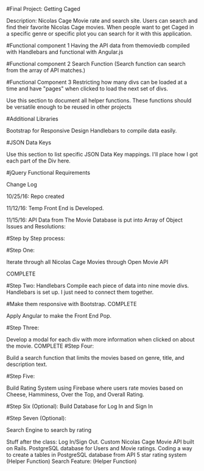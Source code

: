 #Final Project: Getting Caged

Description: Nicolas Cage Movie rate and search site. Users can search and find their favorite Nicolas Cage movies. When people want to get Caged in a specific genre or specific plot you can search for it with this application.


<!-- Use this section to describe your final project and perhaps any links to relevant sites that help convey the concept and\or functionality -->


#Functional component 1
Having the API data from themoviedb compiled with Handlebars and functional with Angular.js

#Functional component 2
Search Function (Search function can search from the array of API matches.)

#Functional Component 3
Restricting how many divs can be loaded at a time and have "pages" when clicked to load the next set of divs.


Use this section to document all helper functions. These functions should be versatile enough to be reused in other projects

#Additional Libraries

Bootstrap for Responsive Design
Handlebars to compile data easily.

#JSON Data Keys

Use this section to list specific JSON Data Key mappings.
I'll place how I got each part of the Div here.

#jQuery Functional Requirements

<!-- Search Function goes here. -->

Change Log

10/25/16: Repo created

11/12/16: Temp Front End is Developed.

11/15/16: API Data from The Movie Database is put into Array of Object
Issues and Resolutions:


#Step by Step process:

#Step One:

Iterate through all Nicolas Cage Movies through Open Movie API

COMPLETE

#Step Two: Handlebars Compile each piece of data into nine movie divs.
Handlebars is set up. I just need to connect them together.

#Make them responsive with Bootstrap.
COMPLETE

Apply Angular to make the Front End Pop.

#Step Three:

Develop a modal for each div with more information when clicked on about the movie.
COMPLETE
#Step Four:

Build a search function that limits the movies based on genre, title,
and description text.

#Step Five:

Build Rating System using Firebase where users rate movies based on Cheese,
Hamminess, Over the Top, and Overall Rating.

#Step Six (Optional):
Build Database for Log In and Sign In



#Step Seven (Optional):

Search Engine to search by rating












Stuff after the class:
Log In/Sign Out.
Custom Nicolas Cage Movie API built on Rails.
PostgreSQL database for Users and Movie ratings.
Coding a way to create a tables in PostgreSQL database from API
5 star rating system (Helper Function)
Search Feature: (Helper Function)
